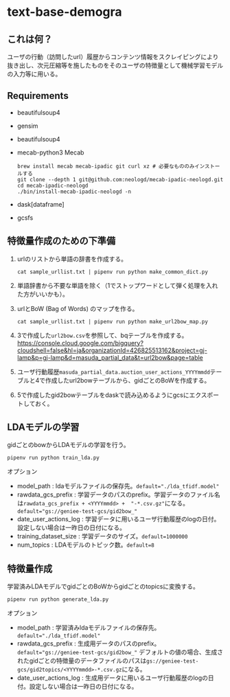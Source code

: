# text-base-demogra

##  これは何？

ユーザの行動（訪問したurl）履歴からコンテンツ情報をスクレイピングにより抜き出し、次元圧縮等を施したものをそのユーザの特徴量として機械学習モデルの入力等に用いる。

## Requirements

- beautifulsoup4

- gensim

- beautifulsoup4

- mecab-python3
  Mecab

  ```
  brew install mecab mecab-ipadic git curl xz # 必要なもののみインストールする
  git clone --depth 1 git@github.com:neologd/mecab-ipadic-neologd.git
  cd mecab-ipadic-neologd
  ./bin/install-mecab-ipadic-neologd -n
  ```

- dask[dataframe]

- gcsfs



## 特徴量作成のための下準備

1. urlのリストから単語の辞書を作成する。

   ```shell
   cat sample_urllist.txt | pipenv run python make_common_dict.py
   ```

   

2. 単語辞書から不要な単語を除く（1でストップワードとして弾く処理を入れた方がいいかも）。

3. urlとBoW (Bag of Words) のマップを作る。

   ```shell
   cat sample_urllist.txt | pipenv run python make_url2bow_map.py
   ```

   

4. 3で作成した`url2bow.csv`を参照して、bqテーブルを作成する。
   https://console.cloud.google.com/bigquery?cloudshell=false&hl=ja&organizationId=426825513162&project=gj-lamp&p=gj-lamp&d=masuda_partial_data&t=url2bow&page=table

5. ユーザ行動履歴`masuda_partial_data.auction_user_actions_YYYYmmdd`テーブルと4で作成したurl2bowテーブルから、gidごとのBoWを作成する。

6. 5で作成したgid2bowテーブルをdaskで読み込めるようにgcsにエクスポートしておく。

## LDAモデルの学習

gidごとのbowからLDAモデルの学習を行う。

```
pipenv run python train_lda.py 
```

オプション

- model_path : ldaモデルファイルの保存先。`default="./lda_tfidf.model"`
- rawdata_gcs_prefix : 学習データのパスのprefix。学習データのファイル名は`rawdata_gcs_prefix + <YYYYmmdd> +  "-*.csv.gz"`になる。`default="gs://geniee-test-gcs/gid2bow_"`
- date_user_actions_log : 学習データに用いるユーザ行動履歴のlogの日付。設定しない場合は一昨日の日付になる。
- training_dataset_size : 学習データのサイズ。`default=1000000`
- num_topics : LDAモデルのトピック数。`default=8`

## 特徴量作成

学習済みLDAモデルでgidごとのBoWからgidごとのtopicsに変換する。

```
pipenv run python generate_lda.py
```

オプション

- model_path : 学習済みldaモデルファイルの保存先。`default="./lda_tfidf.model"`
- rawdata_gcs_prefix : 生成用データのパスのprefix。`default="gs://geniee-test-gcs/gid2bow_"`
  デフォルトの値の場合、生成されたgidごとの特徴量のデータファイルのパスは`gs://geniee-test-gcs/gid2topics/<YYYYmmdd>-*.csv.gz`になる。
- date_user_actions_log : 生成用データに用いるユーザ行動履歴のlogの日付。設定しない場合は一昨日の日付になる。

